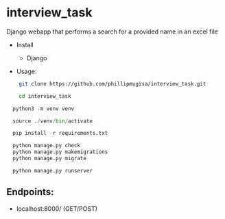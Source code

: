 # interview_task
Django webapp that performs a search for a provided name in an excel file

- Install
  * Django

- Usage: 

```bash
    git clone https://github.com/phillipmugisa/interview_task.git

    cd interview_task

```

```python
  python3 -m venv venv

  source ./venv/bin/activate

  pip install -r requirements.txt

  python manage.py check
  python manage.py makemigrations
  python manage.py migrate

  python manage.py runserver
```

## Endpoints:
- localhost:8000/ (GET/POST)
